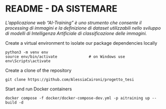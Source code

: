 # README - DA SISTEMARE

*L’applicazione web “AI-Training” è uno strumento che consente il processing di immagini e la definizione di dataset utilizzabili nello sviluppo di modelli di Intelligenza Artificiale di classificazione delle immagini.*

Create a virtual environment to isolate our package dependencies locally 
```
python3 -m venv env
source env/bin/activate              # on Windows use env\Scripts\activate
```

Create a clone of the repository 
```
git clone https://github.com/AlessiaCaironi/progetto_tesi
```

Start and run Docker containers
```
docker compose -f docker/docker-compose-dev.yml -p aitraining up --build -d 
```
